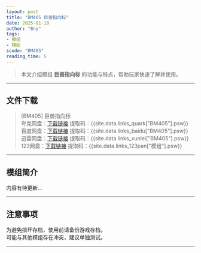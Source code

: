 ```yaml
---
layout: post
title: "BM405 巨兽指向标"
date: 2025-01-10
author: "Bny"
tags: 
- 模组
- 辅助
scode: "BM405"
reading_time: 5
---
```


> 本文介绍模组 **巨兽指向标** 的功能与特点，帮助玩家快速了解并使用。

---

## 文件下载

> [BM405] 巨兽指向标  
夸克网盘：[下载链接]({{site.data.links_quark["BM405"].url}}) 提取码：{{site.data.links_quark["BM405"].psw}}  
百度网盘：[下载链接]({{site.data.links_baidu["BM405"].url}}) 提取码：{{site.data.links_baidu["BM405"].psw}}  
迅雷网盘：[下载链接]({{site.data.links_xunlei["BM405"].url}}) 提取码：{{site.data.links_xunlei["BM405"].psw}}  
123网盘：[下载链接]({{site.data.links_123pan["模组"].url}}) 提取码：{{site.data.links_123pan["模组"].psw}}  

---

## 模组简介

>  
内容有待更新...  

---

## 注意事项

>  
为避免损坏存档，使用前请备份游戏存档。  
可能与其他模组存在冲突，建议单独测试。  

---

